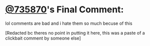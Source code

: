 # [@735870](https://replit.com/@735870)'s Final Comment:

lol comments are bad and i hate them so much becuse of this

\[Redacted bc theres no point in putting it here, this was a paste of a clickbait comment by someone else\]